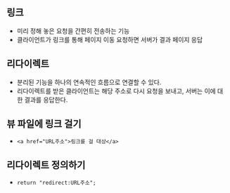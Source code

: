 ## 링크
- 미리 정해 놓은 요청을 간편히 전송하는 기능
- 클라이언트가 링크를 통해 페이지 이동 요청하면 서버가 결과 페이지 응답


## 리다이렉트
- 분리된 기능을 하나의 연속적인 흐름으로 연결할 수 있다.
- 리다이렉트를 받은 클라이언트는 해당 주소로 다시 요청을 보내고, 서버는 이에 대한 결과를 응답한다.


## 뷰 파일에 링크 걸기
- `<a href="URL주소">링크를 걸 대상</a>`


## 리다이렉트 정의하기
- `return "redirect:URL주소";`
